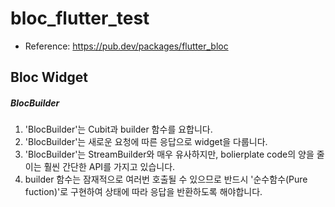 # bloc_flutter_test
* Reference: https://pub.dev/packages/flutter_bloc

## Bloc Widget
##### BlocBuilder
1. 'BlocBuilder'는 Cubit과 builder 함수를 요합니다.
2. 'BlocBuilder'는 새로운 요청에 따른 응답으로 widget을 다룹니다.
3. 'BlocBuilder'는 StreamBuilder와 매우 유사하지만, bolierplate code의 양을 줄이는 훨씬 간단한 API를 가지고 있습니다.
4. builder 함수는 잠재적으로 여러번 호출될 수 있으므로 반드시 '순수함수(Pure fuction)'로 구현하여 상태에 따라 응답을 반환하도록 해야합니다.




